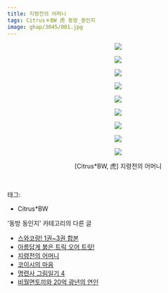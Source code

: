 ```yaml
---
title: 지령전의 어머니
tags: Citrus＊BW 虎 동방_동인지
image: ghap/3045/001.jpg
---
```

<div class="article">
<p style="text-align: center; clear: none; float: none;"><img src="{{ site.nasurl }}/ghap/3045/001.jpg"/></p>
<p style="text-align: center; clear: none; float: none;"><img src="{{ site.nasurl }}/ghap/3045/002.jpg"/></p>
<p style="text-align: center; clear: none; float: none;"><img src="{{ site.nasurl }}/ghap/3045/003.jpg"/></p>
<p style="text-align: center; clear: none; float: none;"><img src="{{ site.nasurl }}/ghap/3045/004.jpg"/></p>
<p style="text-align: center; clear: none; float: none;"><img src="{{ site.nasurl }}/ghap/3045/005.jpg"/></p>
<p style="text-align: center; clear: none; float: none;"><img src="{{ site.nasurl }}/ghap/3045/006.jpg"/></p>
<p style="text-align: center; clear: none; float: none;"><img src="{{ site.nasurl }}/ghap/3045/007.jpg"/></p>
<p style="text-align: center; clear: none; float: none;"><img src="{{ site.nasurl }}/ghap/3045/008.jpg"/></p>
<p style="text-align: center; clear: none; float: none;"><img src="{{ site.nasurl }}/ghap/3045/009.jpg"/></p>
<p style="text-align: center; clear: none; float: none;">[Citrus*BW, 虎] 지령전의 어머니</p>
<p><br/></p>
</div><div class="tagTrail">
<p>태그: </p>
<ul>
<li>Citrus*BW</li>
</ul>
</div><div class="another">
<p>'동방 동인지' 카테고리의 다른 글</p>
<ul>
<li><a href="/2017-01-01-ghap_3049">스와코랑! 1권~3권 합본</a></li>
<li><a href="/2017-01-01-ghap_3048">아름답게 붉은 트릭 오어 트릿!</a></li>
<li><a href="/2017-01-01-ghap_3045">지령전의 어머니</a></li>
<li><a href="/2017-01-01-ghap_3042">코이시의 마음</a></li>
<li><a href="/2016-12-31-ghap_3037">명련사 그림일기 4</a></li>
<li><a href="/2016-12-31-ghap_3036">비월면토끼와 20억 광년의 연인</a></li>
</ul>
</div><div class="cb_module cb_fluid">
<div class="cb_wrt cb_profile">
</div><!-- commentList close -->
</div>